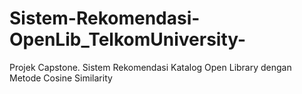# Sistem-Rekomendasi-OpenLib_TelkomUniversity-
Projek Capstone. Sistem Rekomendasi Katalog Open Library dengan Metode Cosine Similarity
